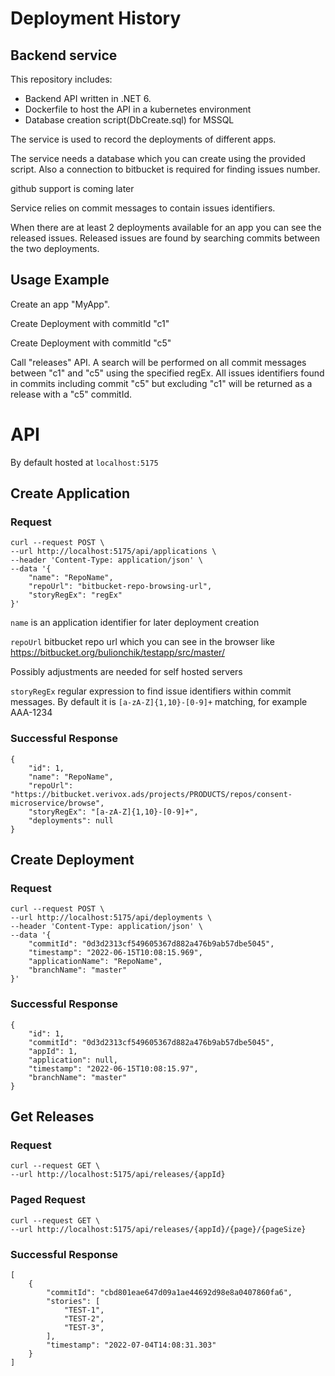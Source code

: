 # Deployment History
## Backend service

This repository includes:
- Backend API written in .NET 6.
- Dockerfile to host the API in a kubernetes environment
- Database creation script(DbCreate.sql) for MSSQL

The service is used to record the deployments of different apps.

The service needs a database which you can create using the provided script.
Also a connection to bitbucket is required for finding issues number.

github support is coming later

Service relies on commit messages to contain issues identifiers.

When there are at least 2 deployments available for an app you can see the released issues.
Released issues are found by searching commits between the two deployments.

## Usage Example

Create an app "MyApp".

Create Deployment with commitId "c1"

Create Deployment with commitId "c5"

Call "releases" API. A search will be performed on all commit messages between "c1" and "c5" using the specified regEx. All issues identifiers found in commits including commit "c5" but excluding "c1" will be returned as a release with a "c5" commitId.

# API

By default hosted at `localhost:5175`

## Create Application

### Request

    curl --request POST \
    --url http://localhost:5175/api/applications \
    --header 'Content-Type: application/json' \
    --data '{
        "name": "RepoName",
        "repoUrl": "bitbucket-repo-browsing-url",
        "storyRegEx": "regEx"
    }'

`name` is an application identifier for later deployment creation

`repoUrl` bitbucket repo url which you can see in the browser
like https://bitbucket.org/bulionchik/testapp/src/master/

Possibly adjustments are needed for self hosted servers

`storyRegEx` regular expression to find issue identifiers within commit messages. By default it is `[a-zA-Z]{1,10}-[0-9]+` matching, for example  AAA-1234

### Successful Response

    {
        "id": 1,
        "name": "RepoName",
        "repoUrl": "https://bitbucket.verivox.ads/projects/PRODUCTS/repos/consent-microservice/browse",
        "storyRegEx": "[a-zA-Z]{1,10}-[0-9]+",
        "deployments": null
    }

## Create Deployment

### Request
    curl --request POST \
    --url http://localhost:5175/api/deployments \
    --header 'Content-Type: application/json' \
    --data '{
        "commitId": "0d3d2313cf549605367d882a476b9ab57dbe5045",
        "timestamp": "2022-06-15T10:08:15.969",
        "applicationName": "RepoName",
        "branchName": "master"
    }'


### Successful Response

    {
		"id": 1,
		"commitId": "0d3d2313cf549605367d882a476b9ab57dbe5045",
		"appId": 1,
		"application": null,
		"timestamp": "2022-06-15T10:08:15.97",
		"branchName": "master"
	}


## Get Releases

### Request
    curl --request GET \
    --url http://localhost:5175/api/releases/{appId}

### Paged Request
    curl --request GET \
    --url http://localhost:5175/api/releases/{appId}/{page}/{pageSize}

### Successful Response

    [
        {
            "commitId": "cbd801eae647d09a1ae44692d98e8a0407860fa6",
            "stories": [
                "TEST-1",
                "TEST-2",
                "TEST-3",
            ],
            "timestamp": "2022-07-04T14:08:31.303"
        }
    ]